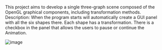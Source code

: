 

This project aims to develop a single three-graph scene composed of the OpenGL graphical components, including transformation methods. 
Description: When the program starts will automatically create a GUI panel with all the six shapes there. Each shape has a transformation. There is a checkbox in the panel that allows the users to pause or continue the Animation.



![image](https://user-images.githubusercontent.com/79439802/177706038-09eccb28-d0a0-4f60-9d56-e59c7f9c1ee0.png)



